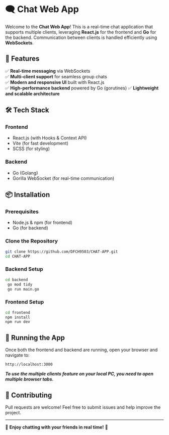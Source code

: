 # 🗨️ Chat Web App

Welcome to the **Chat Web App**! This is a real-time chat application that supports multiple clients, leveraging **React.js** for the frontend and **Go** for the backend. Communication between clients is handled efficiently using **WebSockets**.

## 🚀 Features

✅ **Real-time messaging** via WebSockets  
✅ **Multi-client support** for seamless group chats  
✅ **Modern and responsive UI** built with React.js  
✅ **High-performance backend** powered by Go (gorutines) 
✅ **Lightweight and scalable architecture**  

## 🛠️ Tech Stack

### Frontend
- React.js (with Hooks & Context API)
- Vite (for fast development)
- SCSS (for styling)

### Backend
- Go (Golang)
- Gorilla WebSocket (for real-time communication)


## 📦 Installation

### Prerequisites
- Node.js & npm (for frontend)
- Go (for backend)

### Clone the Repository
```bash
git clone https://github.com/DFCH9503/CHAT-APP.git
cd CHAT-APP
```

### Backend Setup
```bash
cd backend
 go mod tidy
 go run main.go
```

### Frontend Setup
```bash
cd frontend
npm install
npm run dev
```

## 🚀 Running the App
Once both the frontend and backend are running, open your browser and navigate to:
```
http://localhost:3000
```

***To use the multiple clients feature on your local PC, you need to open multiple browser tabs.***

<!-- ## 📸 Screenshots
![Chat UI](https://via.placeholder.com/800x400.png?text=Chat+Web+App) -->

## 🤝 Contributing
Pull requests are welcome! Feel free to submit issues and help improve the project.

<!-- ## 📄 License
This project is licensed under the MIT License - see the [LICENSE](LICENSE) file for details. -->

---
💬 **Enjoy chatting with your friends in real time!** 🎉

